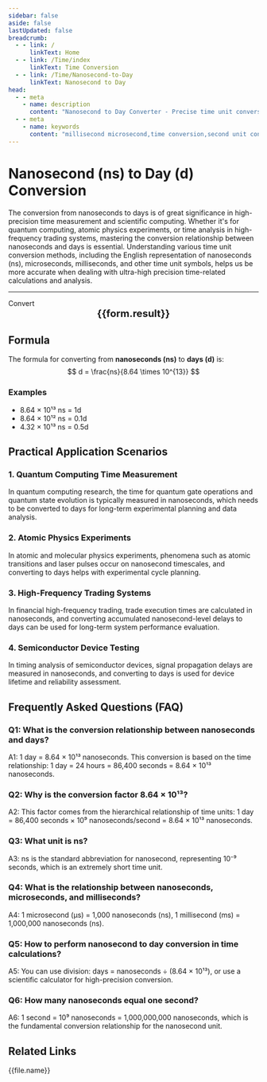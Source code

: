 ```yaml
---
sidebar: false
aside: false
lastUpdated: false
breadcrumb:
  - - link: /
      linkText: Home
  - - link: /Time/index
      linkText: Time Conversion
  - - link: /Time/Nanosecond-to-Day
      linkText: Nanosecond to Day
head:
  - - meta
    - name: description
      content: "Nanosecond to Day Converter - Precise time unit conversion tool, supporting fast conversion from nanoseconds to days. Provides conversion relationships for time units like nanoseconds (ns), microseconds, milliseconds, seconds, suitable for quantum computing, atomic physics, and other high-precision time measurement scenarios. Online time converter with support for ns and s conversion."
  - - meta
    - name: keywords
      content: "millisecond microsecond,time conversion,second unit conversion,second,millisecond,microsecond,nanosecond,ns and s conversion,time units,second conversion,how many seconds in a microsecond,microsecond and nanosecond,microsecond unit,ms unit,one millisecond,what is ns unit,second unit,microsecond and second conversion,how many milliseconds in a second,nanosecond and microsecond,second conversion,time unit conversion,how many seconds is us,how many milliseconds equal one second,nanosecond and second conversion,how many milliseconds in one second,second unit,how many seconds in one millisecond,time unit conversion,nanosecond,what is ms unit,microseconds,time unit,microsecond,second,how many milliseconds equal one second,millisecond and second conversion"
---
```

# Nanosecond (ns) to Day (d) Conversion

The conversion from nanoseconds to days is of great significance in high-precision time measurement and scientific computing. Whether it's for quantum computing, atomic physics experiments, or time analysis in high-frequency trading systems, mastering the conversion relationship between nanoseconds and days is essential. Understanding various time unit conversion methods, including the English representation of nanoseconds (ns), microseconds, milliseconds, and other time unit symbols, helps us be more accurate when dealing with ultra-high precision time-related calculations and analysis.

---
<script setup>
import { onMounted, reactive, inject, ref } from 'vue'
import { NButton,NForm ,NFormItem,NInput,NInputNumber,NSelect,NCard,useMessage,NGrid ,NGi  } from 'naive-ui'
import { defineClientComponent } from 'vitepress'
import { Time } from '../files';

const convert = inject('convert')
const seoKey = ['ns','day','days','nanosecond','days','time unit conversion','time conversion','millisecond microsecond','time conversion','second unit conversion','second','millisecond','microsecond','nanosecond','ns and s conversion','time units','second conversion','how many seconds in a microsecond','microsecond and nanosecond','microsecond unit','ms unit','one millisecond','what is ns unit','second unit','microsecond and second conversion','how many milliseconds in a second','nanosecond and microsecond','second conversion','time unit conversion','how many seconds is us','how many milliseconds equal one second','nanosecond and second conversion','how many milliseconds in one second','second unit','how many seconds in one millisecond','time unit conversion','nanosecond','what is ms unit','microseconds','time unit','microsecond','second','how many milliseconds equal one second','millisecond and second conversion']
const form = reactive({
  number: null,
  result: '',
  title: 'Nanosecond to Day Converter'
})

const convertHandler = () => {
  if (form.number !== null && !isNaN(form.number)) {
    const convertedValue = parseFloat(form.number) / 86400000000000
    form.result = `${form.number}ns = ${convertedValue.toFixed(14)}d`
  } else {
    form.result = 'Please enter a valid number.'
  }
}
</script>

<n-form size="large" :model="form">
  <n-form-item label="Nanoseconds (ns)">
    <n-input-number v-model:value="form.number" placeholder="Enter nanoseconds" style="width: 100%" />
  </n-form-item>
  <n-form-item>
    <n-button type="info" @click="convertHandler" block>Convert</n-button>
  </n-form-item>
</n-form>

<n-card :title="form.title" size="small" embedded :bordered="false" hoverable>
  <div  style="text-align:center;font-size:20px;">
    <strong>{{form.result}}</strong>
  </div>
  <template #footer>
    <div style="font-size: 12px; color: #666; margin-top: 10px;">
      <span v-for="(keyword, index) in seoKey" :key="index">
        {{ keyword }}<span v-if="index < seoKey.length - 1">, </span>
      </span>
    </div>
  </template>
</n-card>

## Formula

The formula for converting from **nanoseconds (ns)** to **days (d)** is:
$$ d = \frac{ns}{8.64 \times 10^{13}} $$

### Examples
- 8.64 × 10¹³ ns = 1d
- 8.64 × 10¹² ns = 0.1d
- 4.32 × 10¹³ ns = 0.5d

## Practical Application Scenarios

### 1. Quantum Computing Time Measurement
In quantum computing research, the time for quantum gate operations and quantum state evolution is typically measured in nanoseconds, which needs to be converted to days for long-term experimental planning and data analysis.

### 2. Atomic Physics Experiments
In atomic and molecular physics experiments, phenomena such as atomic transitions and laser pulses occur on nanosecond timescales, and converting to days helps with experimental cycle planning.

### 3. High-Frequency Trading Systems
In financial high-frequency trading, trade execution times are calculated in nanoseconds, and converting accumulated nanosecond-level delays to days can be used for long-term system performance evaluation.

### 4. Semiconductor Device Testing
In timing analysis of semiconductor devices, signal propagation delays are measured in nanoseconds, and converting to days is used for device lifetime and reliability assessment.

## Frequently Asked Questions (FAQ)

### Q1: What is the conversion relationship between nanoseconds and days?
A1: 1 day = 8.64 × 10¹³ nanoseconds. This conversion is based on the time relationship: 1 day = 24 hours = 86,400 seconds = 8.64 × 10¹³ nanoseconds.

### Q2: Why is the conversion factor 8.64 × 10¹³?
A2: This factor comes from the hierarchical relationship of time units: 1 day = 86,400 seconds × 10⁹ nanoseconds/second = 8.64 × 10¹³ nanoseconds.

### Q3: What unit is ns?
A3: ns is the standard abbreviation for nanosecond, representing 10⁻⁹ seconds, which is an extremely short time unit.

### Q4: What is the relationship between nanoseconds, microseconds, and milliseconds?
A4: 1 microsecond (μs) = 1,000 nanoseconds (ns), 1 millisecond (ms) = 1,000,000 nanoseconds (ns).

### Q5: How to perform nanosecond to day conversion in time calculations?
A5: You can use division: days = nanoseconds ÷ (8.64 × 10¹³), or use a scientific calculator for high-precision conversion.

### Q6: How many nanoseconds equal one second?
A6: 1 second = 10⁹ nanoseconds = 1,000,000,000 nanoseconds, which is the fundamental conversion relationship for the nanosecond unit.
## Related Links
<n-grid x-gap="12" :cols="2">
  <n-gi v-for="(file, index) in Time" :key="index">
    <n-button
      text
      tag="a"
      :href="file.path"
      type="info"
    >
      {{file.name}}
    </n-button>
  </n-gi>
</n-grid>